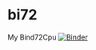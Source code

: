 # bi72
My Bind72Cpu
[![Binder](https://mybinder.org/badge_logo.svg)](https://mybinder.org/v2/git/https%3A%2F%2Fgithub.com%2FSeifDeveloper%2Fbi72.git/main)
